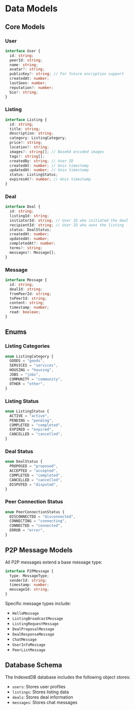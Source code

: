 
# Data Models

## Core Models

### User

```typescript
interface User {
  id: string;
  peerId: string;
  name: string;
  avatar?: string;
  publicKey?: string; // For future encryption support
  createdAt: number;
  lastSeen: number;
  reputation?: number;
  bio?: string;
}
```

### Listing

```typescript
interface Listing {
  id: string;
  title: string;
  description: string;
  category: ListingCategory;
  price?: string;
  location?: string;
  images?: string[]; // Base64 encoded images
  tags?: string[];
  createdBy: string; // User ID
  createdAt: number; // Unix timestamp
  updatedAt: number; // Unix timestamp
  status: ListingStatus;
  expiresAt?: number; // Unix timestamp
}
```

### Deal

```typescript
interface Deal {
  id: string;
  listingId: string;
  initiatorId: string; // User ID who initiated the deal
  recipientId: string; // User ID who owns the listing
  status: DealStatus;
  createdAt: number;
  updatedAt: number;
  completedAt?: number;
  terms?: string;
  messages?: Message[];
}
```

### Message

```typescript
interface Message {
  id: string;
  dealId: string;
  fromPeerId: string;
  toPeerId: string;
  content: string;
  timestamp: number;
  read: boolean;
}
```

## Enums

### Listing Categories

```typescript
enum ListingCategory {
  GOODS = "goods",
  SERVICES = "services",
  HOUSING = "housing",
  JOBS = "jobs",
  COMMUNITY = "community",
  OTHER = "other",
}
```

### Listing Status

```typescript
enum ListingStatus {
  ACTIVE = "active",
  PENDING = "pending",
  COMPLETED = "completed",
  EXPIRED = "expired",
  CANCELLED = "cancelled",
}
```

### Deal Status

```typescript
enum DealStatus {
  PROPOSED = "proposed",
  ACCEPTED = "accepted",
  COMPLETED = "completed",
  CANCELLED = "cancelled",
  DISPUTED = "disputed",
}
```

### Peer Connection Status

```typescript
enum PeerConnectionStatus {
  DISCONNECTED = "disconnected",
  CONNECTING = "connecting",
  CONNECTED = "connected",
  ERROR = "error",
}
```

## P2P Message Models

All P2P messages extend a base message type:

```typescript
interface P2PMessage {
  type: MessageType;
  senderId: string;
  timestamp: number;
  messageId: string;
}
```

Specific message types include:
- `HelloMessage`
- `ListingBroadcastMessage`
- `ListingRequestMessage`
- `DealProposalMessage`
- `DealResponseMessage`
- `ChatMessage`
- `UserInfoMessage`
- `PeerListMessage`

## Database Schema

The IndexedDB database includes the following object stores:

- `users`: Stores user profiles
- `listings`: Stores listing data
- `deals`: Stores deal information
- `messages`: Stores chat messages
